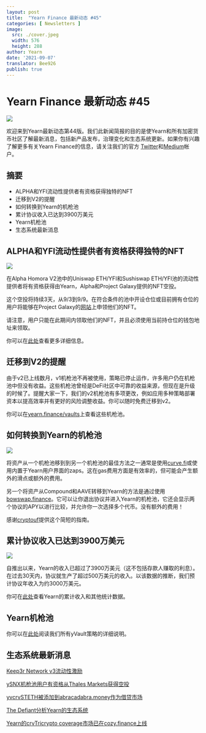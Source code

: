 ```yaml
---
layout: post
title:  "Yearn Finance 最新动态 #45"
categories: [ Newsletters ]
image:
  src: ./cover.jpeg
  width: 576
  height: 288
author: Yearn
date: '2021-09-07'
translator: Bee926
publish: true
---
```


# Yearn Finance 最新动态 #45

![](/_posts/_newsletters/Yearn-Finance-Newsletter-45/cover.jpeg?w=880&h=440)

欢迎来到Yearn最新动态第44版。我们此新闻简报的目的是使Yearn和所有加密货币社区了解最新消息，包括新产品发布，治理变化和生态系统更新。如果你有兴趣了解更多有关Yearn Finance的信息，请关注我们的官方 [Twitter](https://twitter.com/iearnfinance)和[Medium](https://medium.com/iearn)帐户。

## **摘要**

- ALPHA和YFI流动性提供者有资格获得独特的NFT
- 迁移到V2的提醒
- 如何转换到Yearn的机枪池
- 累计协议收入已达到3900万美元
- Yearn机枪池
- 生态系统最新消息

## **ALPHA和YFI流动性提供者有资格获得独特的NFT**

![](/_posts/_newsletters/Yearn-Finance-Newsletter-45/image2.jpg)

在Alpha Homora V2池中的Uniswap ETH/YFI和Sushiswap ETH/YFI池的流动性提供者将有资格获得由Yearn，Alpha和Project Galaxy提供的NFT空投。

这个空投将持续3天，从9/3到9/9。在符合条件的池中开设仓位或目前拥有仓位的用户将能够在Project Galaxy的[网站](https://galaxy.eco/AlphaFinanceLab/campaign/117)上申领他们的NFT。

请注意，用户只能在此期间内领取他们的NFT，并且必须使用当前持仓位的钱包地址来领取。

你可以在[此处](https://twitter.com/AlphaFinanceLab/status/1433689307152195591)查看更多详细信息。

## **迁移到V2的提醒**

由于v2已上线数月，v1机枪池不再被使用，策略已停止运作，许多用户仍在机枪池中但没有收益。这些机枪池曾经是DeFi社区中可靠的收益来源，但现在是升级的时候了。提醒大家一下，我们的v2机枪池有多项更改，例如应用多种策略部署资本以提高效率并有更好的风险调整收益。你可以随时免费迁移到v2。

你可以在[yearn.finance/vaults](https://yearn.finance/vaults)上查看这些机枪池。

## **如何转换到Yearn的机枪池**

![](/_posts/_newsletters/Yearn-Finance-Newsletter-45/image3.jpg)

将资产从一个机枪池移到到另一个机枪池的最佳方法之一通常是使用[curve.fi](https://curve.fi/)或使用内置于Yearn用户界面的zaps。这在gas费用方面是有效率的，但可能会产生额外的滑点或额外的费用。

另一个将资产从Compound和AAVE转移到Yearn的方法是通过使用[bowswap.finance](https://bowswap.finance/)。它可以让你退出协议并进入Yearn的机枪池，它还会显示两个协议的APY以进行比较，并允许你一次选择多个代币。没有额外的费用！

感谢[cryptouf](https://twitter.com/cryptouf)提供这个简短的指南。

## **累计协议收入已达到3900万美元**

![](/_posts/_newsletters/Yearn-Finance-Newsletter-45/image4.jpg)

自推出以来，Yearn的收入已超过了3900万美元（这不包括存款人赚取的利息）。在过去30天内，协议就生产了超过500万美元的收入。以该数据的推断，我们预计协议年收入为约3000万美元。

你可在[此处](https://www.yfistats.com/)查看Yearn的累计收入和其他统计数据。

## **Yearn机枪池**

你可以在[此处](https://medium.com/yearn-state-of-the-vaults/the-vaults-at-yearn-9237905ffed3)阅读我们所有yVault策略的详细说明。

## **生态系统最新消息**

[Keep3r Network v3流动性激励](https://twitter.com/AndreCronjeTech/status/1434125562281332737)

[ySNX机枪池用户有资格从Thales Markets获得空投](https://twitter.com/thalesmarket/status/1434889906657144834)

[yvcrvSTETH被添加到abracadabra.money作为借贷市场](https://twitter.com/MIM_Spell/status/1430975000350281732?s=20)

[The Defiant分析Yearn的生态系统](https://thedefiant.io/yearn-finance-ecosystem-breakdown-pushing-the-boundaries-of-human-coordination/)

[Yearn的crvTricrypto coverage市场已在cozy.finance上线](https://twitter.com/cozyfinance/status/1433602125792038913)